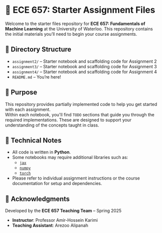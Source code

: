 # 📘 ECE 657: Starter Assignment Files

Welcome to the starter files repository for **ECE 657: Fundamentals of Machine Learning** at the University of Waterloo. This repository contains the initial materials you’ll need to begin your course assignments.

## 📁 Directory Structure

- `assignment2/` – Starter notebook and scaffolding code for Assignment 2  
- `assignment3/` – Starter notebook and scaffolding code for Assignment 3
- `assignment4/` – Starter notebook and scaffolding code for Assignment 4 
- `README.md` – You’re here!

## 🎯 Purpose

This repository provides partially implemented code to help you get started with each assignment.  
Within each notebook, you'll find `TODO` sections that guide you through the required implementations. These are designed to support your understanding of the concepts taught in class.

## 🧠 Technical Notes

- All code is written in **Python**.
- Some notebooks may require additional libraries such as:
  - [`jax`](https://github.com/google/jax)
  - [`numpy`](https://numpy.org/)
  - [`torch`](https://pytorch.org/)
- Please refer to individual assignment instructions or the course documentation for setup and dependencies.

## 🙌 Acknowledgments

Developed by the **ECE 657 Teaching Team** – Spring 2025  
- **Instructor**: Professor Amir-Hossein Karimi  
- **Teaching Assistant**: Arezoo Alipanah

